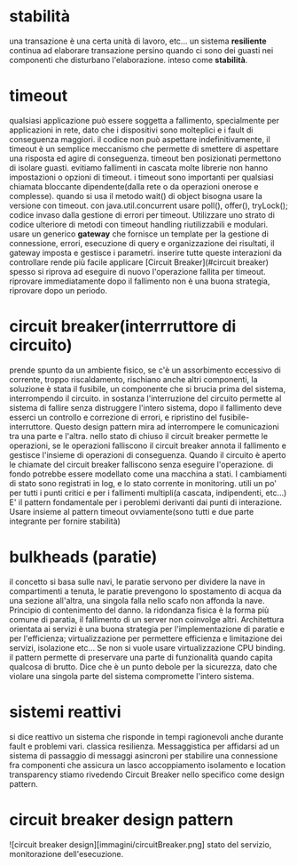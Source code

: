 # stabilità
una transazione è una certa unità di lavoro, etc...
un sistema **resiliente** continua ad elaborare transazione persino quando ci sono dei guasti nei componenti che disturbano l'elaborazione. inteso come **stabilità**.
# timeout
qualsiasi applicazione può essere soggetta a fallimento, specialmente per applicazioni in rete, dato che i dispositivi sono molteplici e i fault di conseguenza maggiori.
il codice non può aspettare indefinitivamente, il timeout è un semplice meccanismo che permette di smettere di aspettare una risposta ed agire di conseguenza.
timeout ben posizionati permettono di isolare guasti.
evitiamo fallimenti in cascata
molte librerie non hanno impostazioni o opzioni di timeout.
i timeout sono importanti per qualsiasi chiamata bloccante dipendente(dalla rete o da operazioni onerose e complesse).
quando si usa il metodo wait() di object bisogna usare la versione con timeout.
con java.util.concurrent usare poll(), offer(), tryLock();
codice invaso dalla gestione di errori per timeout.
Utilizzare uno strato di codice ulteriore di metodi con timeout handling riutilizzabili e modulari.
usare un generico **gateway** che fornisce un template per la gestione di connessione, errori, esecuzione di query e organizzazione dei risultati, il gateway imposta e gestisce i parametri.
inserire tutte queste interazioni da controllare rende più facile applicare 
[Circuit Breaker](#circuit breaker)
spesso si riprova ad eseguire di nuovo l'operazione fallita per timeout.
riprovare immediatamente dopo il fallimento non è una buona strategia, riprovare dopo un periodo.


# circuit breaker(interrruttore di circuito)
prende spunto da un ambiente fisico, se c'è un assorbimento eccessivo di corrente, troppo riscaldamento, rischiano anche altri componenti, la soluzione è stata il fusibile, un componente che si brucia prima del sistema, interrompendo il circuito.
in sostanza l'interruzione del circuito permette al sistema di fallire senza distruggere l'intero sistema, dopo il fallimento deve esserci un controllo e correzione di errori, e ripristino del fusibile-interruttore.
Questo design pattern mira ad interrompere le comunicazioni tra una parte e l'altra.
nello stato di chiuso il circuit breaker  permette le operazioni, se le operazioni falliscono il circuit breaker annota il fallimento e gestisce l'insieme di operazioni di conseguenza.
Quando il circuito è aperto le chiamate del circuit breaker falliscono senza eseguire l'operazione.
di fondo potrebbe essere modellato come una macchina a stati.
I cambiamenti di stato sono registrati in log, e lo stato corrente in monitoring.
utili un po' per tutti i punti critici e per i fallimenti multipli(a cascata, indipendenti, etc...)
E' il pattern fondamentale per i peroblemi derivanti dai punti di interazione.
Usare insieme al pattern timeout ovviamente(sono tutti e due parte integrante per fornire stabilità)

# bulkheads (paratie)
il concetto si basa sulle navi, le paratie servono per dividere la nave in compartimenti a tenuta, le paratie prevengono lo spostamento di acqua da una sezione all'altra, una singola falla nello scafo non affonda la nave.
Principio di contenimento del danno.
la ridondanza fisica è la forma più comune di paratia, il fallimento di un server non coinvolge altri.
Architettura orientata ai servizi è una buona strategia per l'implementazione di paratie e per l'efficienza;
virtualizzazione per permettere efficienza e limitazione dei servizi, isolazione etc...
Se non si vuole usare virtualizzazione CPU binding.
il pattern permette di preservare una parte di funzionalità quando capita qualcosa di brutto.
Dice che è un punto debole per la sicurezza, dato che violare una singola parte del sistema compromette l'intero sistema.

# sistemi reattivi
si dice reattivo un sistema che risponde in tempi ragionevoli anche durante fault e problemi vari.
classica resilienza.
Messaggistica per affidarsi ad un sistema di passaggio di messaggi asincroni per stabilire una connessione fra componenti che assicura un lasco accoppiamento isolamento e location transparency
stiamo rivedendo Circuit Breaker nello specifico come design pattern.

# circuit breaker design pattern
![circuit breaker design][immagini/circuitBreaker.png]
stato del servizio, monitorazione dell'esecuzione.
